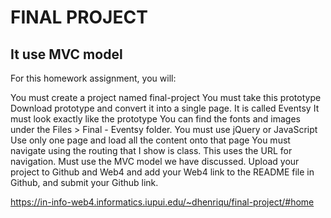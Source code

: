# FINAL PROJECT

## It use MVC model

For this homework assignment, you will:

You must create a project named final-project
You must take this prototype Download prototype and convert it into a single page. It is called Eventsy
It must look exactly like the prototype
You can find the fonts and images under the Files > Final - Eventsy folder.
You must use jQuery or JavaScript
Use only one page and load all the content onto that page
You must navigate using the routing that I show is class. This uses the URL for navigation.
Must use the MVC model we have discussed.
Upload your project to Github and Web4 and add your Web4 link to the README file in Github, and submit your Github link.

https://in-info-web4.informatics.iupui.edu/~dhenriqu/final-project/#home
